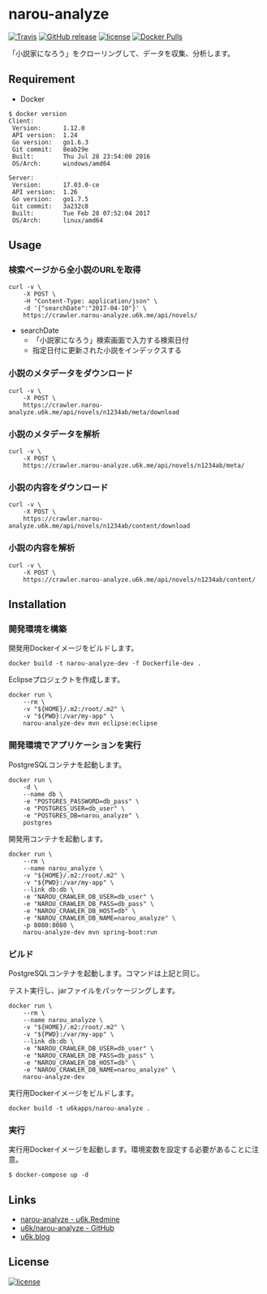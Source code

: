 # narou-analyze

[![Travis](https://img.shields.io/travis/u6k/narou-analyze.svg)](https://travis-ci.org/u6k/narou-analyze)
[![GitHub release](https://img.shields.io/github/release/u6k/narou-analyze.svg)](https://github.com/u6k/narou-analyze/releases)
[![license](https://img.shields.io/github/license/u6k/narou-analyze.svg)](https://github.com/u6k/narou-analyze/blob/master/LICENSE)
[![Docker Pulls](https://img.shields.io/docker/pulls/u6kapps/narou-analyze.svg)](https://hub.docker.com/r/u6kapps/narou-analyze/)

「小説家になろう」をクローリングして、データを収集、分析します。

## Requirement

- Docker

```
$ docker version
Client:
 Version:      1.12.0
 API version:  1.24
 Go version:   go1.6.3
 Git commit:   8eab29e
 Built:        Thu Jul 28 23:54:00 2016
 OS/Arch:      windows/amd64

Server:
 Version:      17.03.0-ce
 API version:  1.26
 Go version:   go1.7.5
 Git commit:   3a232c8
 Built:        Tue Feb 28 07:52:04 2017
 OS/Arch:      linux/amd64
```

## Usage

### 検索ページから全小説のURLを取得

```
curl -v \
    -X POST \
    -H "Content-Type: application/json" \
    -d '{"searchDate":"2017-04-10"}' \
    https://crawler.narou-analyze.u6k.me/api/novels/
```

- searchDate
    - 「小説家になろう」検索画面で入力する検索日付
    - 指定日付に更新された小説をインデックスする

### 小説のメタデータをダウンロード

```
curl -v \
    -X POST \
    https://crawler.narou-analyze.u6k.me/api/novels/n1234ab/meta/download
```

### 小説のメタデータを解析

```
curl -v \
    -X POST \
    https://crawler.narou-analyze.u6k.me/api/novels/n1234ab/meta/
```

### 小説の内容をダウンロード

```
curl -v \
    -X POST \
    https://crawler.narou-analyze.u6k.me/api/novels/n1234ab/content/download
```

### 小説の内容を解析

```
curl -v \
    -X POST \
    https://crawler.narou-analyze.u6k.me/api/novels/n1234ab/content/
```

## Installation

### 開発環境を構築

開発用Dockerイメージをビルドします。

```
docker build -t narou-analyze-dev -f Dockerfile-dev .
```

Eclipseプロジェクトを作成します。

```
docker run \
    --rm \
    -v "${HOME}/.m2:/root/.m2" \
    -v "${PWD}:/var/my-app" \
    narou-analyze-dev mvn eclipse:eclipse
```

### 開発環境でアプリケーションを実行

PostgreSQLコンテナを起動します。

```
docker run \
    -d \
    --name db \
    -e "POSTGRES_PASSWORD=db_pass" \
    -e "POSTGRES_USER=db_user" \
    -e "POSTGRES_DB=narou_analyze" \
    postgres
```

開発用コンテナを起動します。

```
docker run \
    --rm \
    --name narou_analyze \
    -v "${HOME}/.m2:/root/.m2" \
    -v "${PWD}:/var/my-app" \
    --link db:db \
    -e "NAROU_CRAWLER_DB_USER=db_user" \
    -e "NAROU_CRAWLER_DB_PASS=db_pass" \
    -e "NAROU_CRAWLER_DB_HOST=db" \
    -e "NAROU_CRAWLER_DB_NAME=narou_analyze" \
    -p 8080:8080 \
    narou-analyze-dev mvn spring-boot:run
```

### ビルド

PostgreSQLコンテナを起動します。コマンドは上記と同じ。

テスト実行し、jarファイルをパッケージングします。

```
docker run \
    --rm \
    --name narou_analyze \
    -v "${HOME}/.m2:/root/.m2" \
    -v "${PWD}:/var/my-app" \
    --link db:db \
    -e "NAROU_CRAWLER_DB_USER=db_user" \
    -e "NAROU_CRAWLER_DB_PASS=db_pass" \
    -e "NAROU_CRAWLER_DB_HOST=db" \
    -e "NAROU_CRAWLER_DB_NAME=narou_analyze" \
    narou-analyze-dev
```

実行用Dockerイメージをビルドします。

```
docker build -t u6kapps/narou-analyze .
```

### 実行

実行用Dockerイメージを起動します。環境変数を設定する必要があることに注意。

```
$ docker-compose up -d
```

## Links

- [narou-analyze - u6k.Redmine](https://redmine.u6k.me/projects/narou-analyze)
- [u6k/narou-analyze - GitHub](https://github.com/u6k/narou-analyze)
- [u6k.blog](http://blog.u6k.me)

## License

[![license](https://img.shields.io/github/license/u6k/narou-analyze.svg)](https://github.com/u6k/narou-analyze/blob/master/LICENSE)
